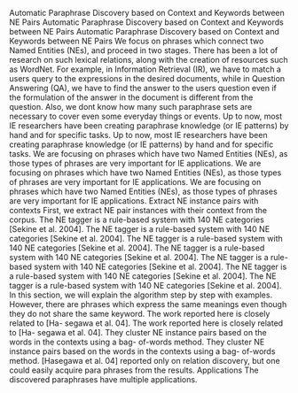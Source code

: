 Automatic Paraphrase Discovery based on Context and Keywords between NE Pairs
 Automatic Paraphrase Discovery based on Context and Keywords between NE Pairs
 Automatic Paraphrase Discovery based on Context and Keywords between NE Pairs
 We focus on phrases which connect two Named Entities (NEs), and proceed in two stages.
 There has been a lot of research on such lexical relations, along with the creation of resources such as WordNet.
 For example, in Information Retrieval (IR), we have to match a users query to the expressions in the desired documents, while in Question Answering (QA), we have to find the answer to the users question even if the formulation of the answer in the document is different from the question.
 Also, we dont know how many such paraphrase sets are necessary to cover even some everyday things or events.
 Up to now, most IE researchers have been creating paraphrase knowledge (or IE patterns) by hand and for specific tasks.
 Up to now, most IE researchers have been creating paraphrase knowledge (or IE patterns) by hand and for specific tasks.
 We are focusing on phrases which have two Named Entities (NEs), as those types of phrases are very important for IE applications.
 We are focusing on phrases which have two Named Entities (NEs), as those types of phrases are very important for IE applications.
 We are focusing on phrases which have two Named Entities (NEs), as those types of phrases are very important for IE applications.
 Extract NE instance pairs with contexts First, we extract NE pair instances with their context from the corpus.
 The NE tagger is a rule-based system with 140 NE categories [Sekine et al. 2004].
 The NE tagger is a rule-based system with 140 NE categories [Sekine et al. 2004].
 The NE tagger is a rule-based system with 140 NE categories [Sekine et al. 2004].
 The NE tagger is a rule-based system with 140 NE categories [Sekine et al. 2004].
 The NE tagger is a rule-based system with 140 NE categories [Sekine et al. 2004].
 The NE tagger is a rule-based system with 140 NE categories [Sekine et al. 2004].
 The NE tagger is a rule-based system with 140 NE categories [Sekine et al. 2004].
 In this section, we will explain the algorithm step by step with examples.
 However, there are phrases which express the same meanings even though they do not share the same keyword.
 The work reported here is closely related to [Ha- segawa et al. 04].
 The work reported here is closely related to [Ha- segawa et al. 04].
 They cluster NE instance pairs based on the words in the contexts using a bag- of-words method.
 They cluster NE instance pairs based on the words in the contexts using a bag- of-words method.
 [Hasegawa et al. 04] reported only on relation discovery, but one could easily acquire para phrases from the results.
 Applications The discovered paraphrases have multiple applications.